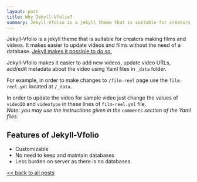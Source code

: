 ```yaml
---
layout: post
title: Why Jekyll-Vfolio?
summary: Jekyll-Vfolio is a jekyll theme that is suitable for creators making films and videos. It makes...
---
```

Jekyll-Vfolio is a jekyll theme that is suitable for creators making films and videos. It makes easier to update videos and films without the need of a database. [Jekyll makes it possiple to do so.](/jekyll-static-site-generator)

Jekyll-Vfolio makes it easier to add new videos, update video URLs, add/edit metadata about the video using Yaml files in `_data` folder.

For example, in order to make changes to `/film-reel` page use the `film-reel.yml` located at `/_data`.

In order to update the video for sample video just change the  values of `videoID` and `videotype` in these lines of `film-reel.yml` file.
<br>_Note: you may use the instructions given in the `comments` section of the Yaml files._

## Features of Jekyll-Vfolio
- Customizable
- No need to keep and maintain databases
- Less burden on server as there is no databases.

[ << back to all posts](/blog)
